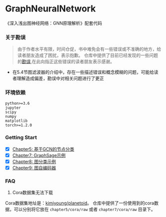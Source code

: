 # GraphNeuralNetwork
《深入浅出图神经网络：GNN原理解析》配套代码

### 关于勘误

>由于作者水平有限，时间仓促，书中难免会有一些错误或不准确的地方，给读者朋友造成了困扰，表示抱歉。
仓库中提供了目前已经发现的一些问题的[勘误](./勘误.pdf),在此向指正这些错误的读者朋友表示感谢。

* 在5.4节图滤波器的介绍中，存在一些描述错误和概念模糊的问题，可能给读者理解造成偏差，勘误中对相关问题进行了更正

### 环境依赖
```
python>=3.6
jupyter
scipy
numpy
matplotlib
torch>=1.2.0
```

### Getting Start

* [x] [Chapter5: 基于GCN的节点分类](./chapter5)
* [x] [Chapter7: GraphSage示例](./chapter7)
* [x] [Chapter8: 图分类示例](./chapter8)
* [x] [Chapter9: 图自编码器](./chapter9)

### FAQ

1. Cora数据集无法下载

Cora数据集地址是：[kimiyoung/planetoid](https://github.com/kimiyoung/planetoid/tree/master/data)。
仓库中提供了一份使用到的cora数据，可以分别将它放在 `chapter5/cora/raw` 或者 `chapter7/cora/raw` 目录下。
